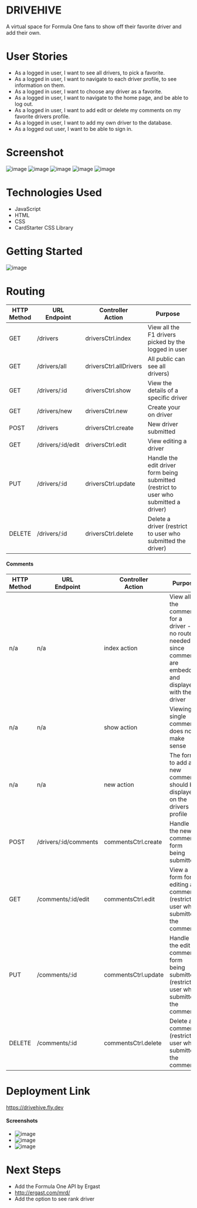 
# DRIVEHIVE

A virtual space for Formula One fans to show off their favorite driver and add their own.

# User Stories
- As a logged in user, I want to see all drivers, to pick a favorite.
- As a logged in user, I want to navigate to each driver profile, to see information on them.
- As a logged in user, I want to choose any driver as a favorite.
- As a logged in user, I want to navigate to the home page, and be able to log out.
- As a logged in user, I want to add edit or delete my comments on my favorite drivers profile.
- As a logged in user, I want to add my own driver to the database.
- As a logged out user, I want to be able to sign in.

# Screenshot
 ![image](https://github.com/JordonM/Unit2Project/assets/14878928/3f1025be-43ef-4567-b494-f19cbf2fd86f)
![image](https://github.com/JordonM/Unit2Project/assets/14878928/8e5a4f8b-0db0-4a71-bbf6-713beefe5da4)
![image](https://github.com/JordonM/Unit2Project/assets/14878928/075008f9-82ce-4394-b042-de4657192008)
![image](https://github.com/JordonM/Unit2Project/assets/14878928/ce96e893-5bab-44fb-83d6-e6ba33082ab7)
![image](https://github.com/JordonM/Unit2Project/assets/14878928/738bb4c7-f2a8-4556-b041-3114985f1bcd)


# Technologies Used

- JavaScript
- HTML
- CSS
- CardStarter CSS Library

# Getting Started

![image](https://github.com/JordonM/Unit2Project/assets/14878928/d24b24f0-ac43-4925-bc05-1bb6774a3c33)



# Routing 
|HTTP<br>Method|URL<br>Endpoint|Controller<br>Action|Purpose|
|---|---|---|---|
| GET | /drivers | driversCtrl.index | View all the F1 drivers picked by the logged in user |
| GET | /drivers/all | driversCtrl.allDrivers | All public can see all drivers) |
| GET | /drivers/:id | driversCtrl.show | View the details of a specific driver |
| GET | /drivers/new | driversCtrl.new | Create your on driver
| POST | /drivers | driversCtrl.create | New driver submitted |
| GET | /drivers/:id/edit | driversCtrl.edit | View editing a driver |
| PUT | /drivers/:id| driversCtrl.update | Handle the edit driver form being submitted (restrict to user who submitted a driver) |
| DELETE | /drivers/:id| driversCtrl.delete | Delete a driver (restrict to user who submitted the driver) |


#### Comments


|HTTP<br>Method|URL<br>Endpoint|Controller<br>Action|Purpose|
|---|---|---|---|
| n/a | n/a | index action | View all the comments for a driver - no route needed since comments are embedded and displayed with the driver |
| n/a | n/a | show action | Viewing a single comment does not make sense |
| n/a | n/a | new action | The form to add a new comment should be displayed on the drivers profile |
| POST | /drivers/:id/comments | commentsCtrl.create | Handle the new comment form being submitted |
| GET | /comments/:id/edit | commentsCtrl.edit | View a form for editing a comment (restrict to user who submitted the comment) |
| PUT | /comments/:id| commentsCtrl.update | Handle the edit comment form being submitted (restrict to user who submitted the comment) |
| DELETE | /comments/:id| commentsCtrl.delete | Delete a comment (restrict to user who submitted the comment) |

# Deployment Link 
https://drivehive.fly.dev

#### Screenshots
- ![image](https://github.com/JordonM/Unit2Project/assets/14878928/1d4a5475-236c-4974-9566-a41b82e67802)
- ![image](https://github.com/JordonM/Unit2Project/assets/14878928/2a4e009f-bdec-4e74-9c01-14ae3678bee2)
- ![image](https://github.com/JordonM/Unit2Project/assets/14878928/ff1d5ca7-33ce-4d66-a631-cd8cc7f3f96f)


# Next Steps

- Add the Formula One API by Ergast
- http://ergast.com/mrd/
- Add the option to see rank driver


